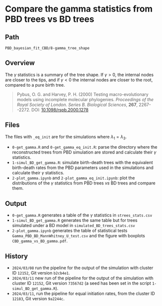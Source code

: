 # Compare the gamma statistics from PBD trees vs BD trees
## Path
``` 
PBD_bayesian_fit_CBD/8-gamma_tree_shape
```

## Overview
The $\gamma$ statistics is a summary of the tree shape. If $\gamma > 0$, the internal nodes are closer to the tips, and if $\gamma < 0$ the internal nodes are closer to the root, compared to a pure birth tree.

> Pybus, O. G. and Harvey, P. H. (2000) Testing macro-evolutionary models using incomplete molecular phylogenies. _Proceedings of the Royal Society of London. Series B. Biological Sciences_, **267**, 2267--2272. DOI: [10.1098/rspb.2000.1278](https://doi.org/10.1098/rspb.2000.1278)


## Files
The files with `_eq_init` are for the simulations where $\lambda_1 = \lambda_3$. 
* `0-get_gamma.R` and `0-get_gamma_eq_init.R`: parse the directory where the reconstructed trees from PBD simulation are stored and calculate their $\gamma$ statistics. 
* `1-simul_BD_get_gamma.R`: simulate birth-death trees with the equivalent birth-death rates from the PBD parameters used in the simulations and calculate their $\gamma$ statistics.
* `2-plot_gamma.ipynb` and `2-plot_gamma_eq_init.ipynb`: plot the distributions of the $\gamma$ statistics from PBD trees _vs_ BD trees and compare them.

## Output 
* `0-get_gamma.R` generates a table of the $\gamma$ statistics in `strees_stats.csv`
* `1-simul_BD_get_gamma.R` generates the same table but for trees simulated under a BD model in `simulated_BD_trees_stats.csv`
* `2-plot_gamma.ipynb` generates the table of statistical tests `Gamma_PBD_BD_MannWhitney_U_test.csv` and the figure with boxplots `CBD_gamma_vs_BD_gamma.pdf`. 

## History 
* `2024/03/08` run the pipeline for the output of the simulation with cluster ID `12152`, Git version `b2cb4e1`. 
* `2024/03/11` new run of the pipeline for the output of the simulation with cluster ID `12152`, Git version `73567d2` (a seed has been set in the script `1-simul_BD_get_gamma.R`). 
* `2024/03/11`, run the pipeline for equal initiation rates, from the cluster ID `12183`, Git version `9a2244c`. 